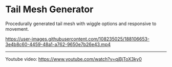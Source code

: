 # Tail Mesh Generator

Procedurally generated tail mesh with wiggle options and responsive to movement.


https://user-images.githubusercontent.com/108235025/188106653-3e4b8c60-4459-48a1-a762-9650e7b26e43.mp4

------------------------------------------
Youtube video:
https://www.youtube.com/watch?v=qjBjToX3ky0
